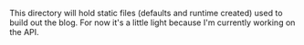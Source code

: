 This directory will hold static files (defaults and runtime created) used to build out the
blog. For now it's a little light because I'm currently working on the API.